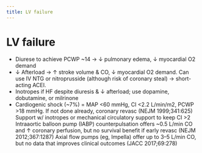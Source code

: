 ```yaml
---
title: LV failure
---
```

# LV failure

* Diurese to achieve PCWP ~14 → ↓ pulmonary edema, ↓ myocardial O2 demand
* ↓ Afterload → ↑ stroke volume & CO, ↓ myocardial O2 demand. Can use IV NTG or nitroprusside (although risk of coronary steal) → short-acting ACEI.
* Inotropes if HF despite diuresis & ↓ afterload; use dopamine, dobutamine, or milrinone
* Cardiogenic shock (~7%) = MAP <60 mmHg, CI <2.2 L/min/m2, PCWP >18 mmHg.
    If not done already, coronary revasc (NEJM 1999;341:625)
    Support w/ inotropes or mechanical circulatory support to keep CI >2
    Intraaortic balloon pump (IABP) counterpulsation offers ~0.5 L/min CO and ↑ coronary perfusion, but no survival benefit if early revasc (NEJM 2012;367:1287)
    Axial flow pumps (eg, Impella) offer up to 3–5 L/min CO, but no data that improves clinical outcomes (JACC 2017;69:278)

